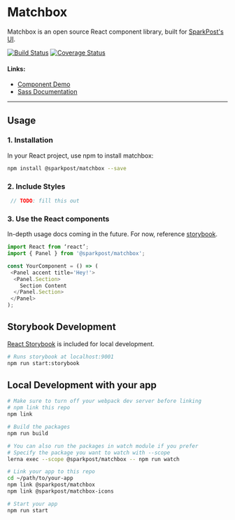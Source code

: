 # Matchbox
Matchbox is an open source React component library, built for [SparkPost's UI](https://github.com/SparkPost/2web2ui).

[![Build Status](https://img.shields.io/travis/SparkPost/matchbox/master.svg?style=flat-square)](https://travis-ci.org/SparkPost/matchbox)
[![Coverage Status](https://img.shields.io/coveralls/github/SparkPost/matchbox/master.svg?style=flat-square)](https://coveralls.io/github/SparkPost/matchbox?branch=master)

#### Links:
- [Component Demo](https://sparkpost.github.io/matchbox/)
- [Sass Documentation](src/styles/README.md)

---

## Usage
### 1. Installation

In your React project, use npm to install matchbox:
```bash
npm install @sparkpost/matchbox --save
```

### 2. Include Styles

```js
 // TODO: fill this out
```

### 3. Use the React components
In-depth usage docs coming in the future. For now, reference [storybook](https://sparkpost.github.io/matchbox/).
```js
import React from ‘react’;
import { Panel } from '@sparkpost/matchbox';

const YourComponent = () => (
 <Panel accent title='Hey!'>
  <Panel.Section>
    Section Content
  </Panel.Section>
 </Panel>
);
```

## Storybook Development
[React Storybook](https://github.com/storybooks/storybook) is included for local development.
```bash
# Runs storybook at localhost:9001
npm run start:storybook
```

## Local Development with your app

```bash
# Make sure to turn off your webpack dev server before linking
# npm link this repo
npm link

# Build the packages
npm run build

# You can also run the packages in watch module if you prefer
# Specify the package you want to watch with --scope
lerna exec --scope @sparkpost/matchbox -- npm run watch

# Link your app to this repo
cd ~/path/to/your-app
npm link @sparkpost/matchbox
npm link @sparkpost/matchbox-icons

# Start your app
npm run start
```
